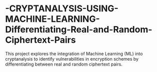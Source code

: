 # -CRYPTANALYSIS-USING-MACHINE-LEARNING-Differentiating-Real-and-Random-Ciphertext-Pairs
This project explores the integration of Machine Learning (ML) into cryptanalysis to identify vulnerabilities in encryption schemes by differentiating between real and random ciphertext pairs.
